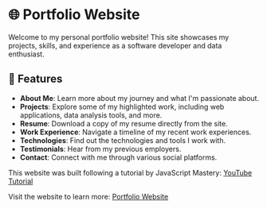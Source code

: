 # 🌐 Portfolio Website
Welcome to my personal portfolio website! This site showcases my projects, skills, and experience as a software developer and data enthusiast.

## 🚀 Features
- **About Me**: Learn more about my journey and what I'm passionate about.
- **Projects**: Explore some of my highlighted work, including web applications, data analysis tools, and more.
- **Resume**: Download a copy of my resume directly from the site.
- **Work Experience**: Navigate a timeline of my recent work experiences.
- **Technologies**: Find out the technologies and tools I work with.
- **Testimonials**: Hear from my previous employers.
- **Contact**: Connect with me through various social platforms.

This website was built following a tutorial by JavaScript Mastery: [YouTube Tutorial](https://youtu.be/0fYi8SGA20k?feature=shared)

Visit the website to learn more: [Portfolio Website](https://www.davidchanwz.com/)
